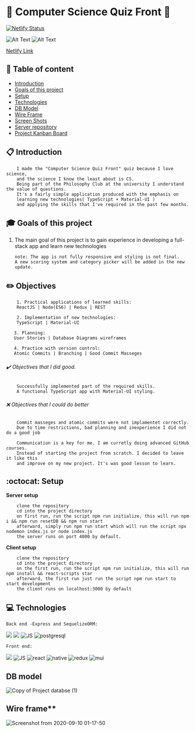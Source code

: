 # :rocket: Computer Science Quiz Front :satellite:

[![Netlify Status](https://api.netlify.com/api/v1/badges/b942ebe7-0e49-47c5-b84c-59aa49768789/deploy-status)](https://app.netlify.com/sites/cool-trivia-quizer/deploys)
 
![Alt Text](https://media.giphy.com/media/5uIBpDiQMC9uGPpfZF/giphy.gif)
![Alt Text](https://media.giphy.com/media/XnFF3zH1WhqtISj9NS/giphy.gif)

[Netlify Link](https://cool-trivia-quizer.netlify.app/)

## :pushpin: Table of content
- [Introduction](#Introduction)
- [Goals of this project](#Goals-of-this-project)
- [Setup](#Setup)
- [Technologies](#Technologies)
- [DB Model](#DB-model)
- [Wire Frame](#Wire-frame)
- [Screen Shots](#Screen-shots)
- [Server repository](https://github.com/mayallzObject/cool-trivia-back)
- [Project Kanban Board](https://github.com/mayallzObject/cool-trivia-front/projects/1)


## :clipboard: Introduction
        I made the "Computer Science Quiz Front" quiz because I love science,
        and the science I know the least about is CS.
        Being part of the Philosophy Club at the university I understand the value of questions.  
        It's a fairly simple application produced with the emphasis on 
        learning new technologies( TypeScript + Material-UI ) 
        and applying the skills that I've required in the past few months.
  
## :mortar_board: Goals of this project

 1. The main goal of this project is to gain experience in developing a full-stack app and learn new technologies
        
        note: The app is not fully responsive and styling is not final. 
        A new scoring system and category picker will be added in the new update.

##  :pencil2: Objectives 
   
        1. Practical applications of learned skills: 
        ReactJS | Node(ES6) | Redux | REST  
   
        2. Implementation of new technologies:
        TypeScript | Material-UI
   
       3. Planning: 
       User Stories | Database Diagrams wireframes
   
       4. Practice with version control: 
       Atomic Commits | Branching | Good Commit Masseges  
  
  
###### :heavy_check_mark: Objectives that I did good. 
     
        Successfully implemented part of the required skills.
        A functional TypeScript app with Material-UI styling.
   
   
###### :x: Objectives that I could do better 
     
        Commit masseges and atomic commits were not implamentet correctly.
        Due to time restrictions, bad planning and inexperience I did not do a good job
        
        Communication is a key for me. I am curretly doing advanced GitHub courses.
        Instead of starting the project from scratch. I decided to leave it like this
        and improve on my new project. It's was good lesson to learn. 

## :octocat: Setup
**Server setup**
    
        clone the repository
        cd into the project directory
        on first run, run the script npm run initialize, this will run npm i && npm run resetDB && npm run start
        afterward, simply run npm run start which will run the script npx nodemon index.js or node index.js
        the server runs on port 4000 by default.


**Client setup**

        clone the repository
        cd into the project directory
        on the first run, run the script npm run initialize, this will run npm install && react-scripts star
        afterward, the first run just run the script npm run start to start development
        the client runs on localhost:3000 by default


## :computer:  Technologies

    Back end -Express and SequelizeORM:

  <img            
           src="https://img.icons8.com/nolan/48/api-settings.png"
          />
                  <img 
                    src="https://img.icons8.com/color/48/000000/nodejs.png"
                  />
                  <img
                    src="https://img.icons8.com/color/48/000000/javascript.png"
                    alt="JS"
                  />
                  <img src="https://img.icons8.com/color/48/000000/postgreesql.png"
                  alt="postgresql"
                  />


    Front end:
 <img 
           src="https://img.icons8.com/color/48/000000/nodejs.png"
          />
                  <img
                    src="https://img.icons8.com/color/48/000000/javascript.png"
                    alt="JS"
                  />
                  <img
                    src="https://img.icons8.com/color/48/000000/typescript.png"
                    alt="react"
                  />
                  <img
                    src="https://img.icons8.com/nolan/48/react-native.png"
                    alt="native"
                  />
                  <img
                    src="https://img.icons8.com/color/48/000000/redux.png"
                    alt="redux"
                  />
                  <img
                    src="https://img.icons8.com/color/48/000000/material-ui.png"
                    alt="mui"
                  />
                  
## DB model                  
![Copy of Project databse  (1)](https://user-images.githubusercontent.com/66206483/92661749-934a7700-f2fd-11ea-8a86-2d8be33fe21b.png)

## Wire frame** 
![Screenshot from 2020-09-10 01-17-50](https://user-images.githubusercontent.com/66206483/92664147-816bd280-f303-11ea-82bb-0b90c98ebaa3.png)
             
                  





